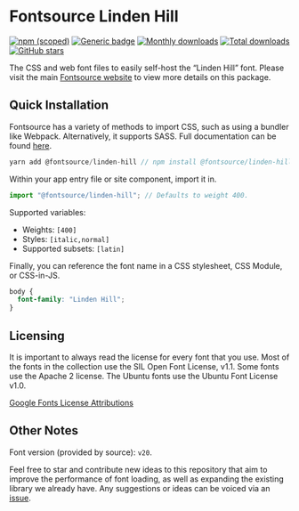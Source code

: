 # Fontsource Linden Hill

[![npm (scoped)](https://img.shields.io/npm/v/@fontsource/linden-hill?color=brightgreen)](https://www.npmjs.com/package/@fontsource/linden-hill) [![Generic badge](https://img.shields.io/badge/fontsource-passing-brightgreen)](https://github.com/fontsource/fontsource) [![Monthly downloads](https://badgen.net/npm/dm/@fontsource/linden-hill)](https://github.com/fontsource/fontsource) [![Total downloads](https://badgen.net/npm/dt/@fontsource/linden-hill)](https://github.com/fontsource/fontsource) [![GitHub stars](https://img.shields.io/github/stars/fontsource/fontsource.svg?style=social&label=Star)](https://github.com/fontsource/fontsource/stargazers)

The CSS and web font files to easily self-host the “Linden Hill” font. Please visit the main [Fontsource website](https://fontsource.org/fonts/linden-hill) to view more details on this package.

## Quick Installation

Fontsource has a variety of methods to import CSS, such as using a bundler like Webpack. Alternatively, it supports SASS. Full documentation can be found [here](https://fontsource.org/docs/introduction).

```javascript
yarn add @fontsource/linden-hill // npm install @fontsource/linden-hill
```

Within your app entry file or site component, import it in.

```javascript
import "@fontsource/linden-hill"; // Defaults to weight 400.
```

Supported variables:

- Weights: `[400]`
- Styles: `[italic,normal]`
- Supported subsets: `[latin]`

Finally, you can reference the font name in a CSS stylesheet, CSS Module, or CSS-in-JS.

```css
body {
  font-family: "Linden Hill";
}
```

## Licensing

It is important to always read the license for every font that you use.
Most of the fonts in the collection use the SIL Open Font License, v1.1. Some fonts use the Apache 2 license. The Ubuntu fonts use the Ubuntu Font License v1.0.

[Google Fonts License Attributions](https://fonts.google.com/attribution)

## Other Notes

Font version (provided by source): `v20`.

Feel free to star and contribute new ideas to this repository that aim to improve the performance of font loading, as well as expanding the existing library we already have. Any suggestions or ideas can be voiced via an [issue](https://github.com/fontsource/fontsource/issues).
